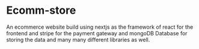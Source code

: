 # Ecomm-store
An ecommerce website build using nextjs as the framework of react for the frontend and stripe for the payment gateway and mongoDB Database for storing the data and many many different libraries as well. 
